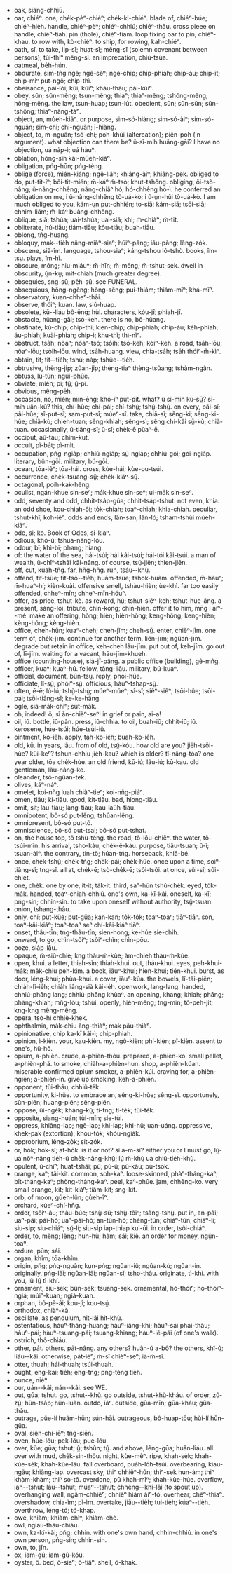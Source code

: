 * oak, siãng-chhiū.
* oar, chiéⁿ. one, che̍k-pèⁿ-chiéⁿ; che̍k-ki-chiéⁿ. blade of, chiéⁿ-búe; chiéⁿ-hie̍h. handle, chiéⁿ-pèⁿ; chiéⁿ-chhiú; chiéⁿ-thâu. cross pieee on handle, chiéⁿ-tiah. pin (thole), chiéⁿ-tiam. loop fixing oar to pin, chiéⁿ-khau. to row with, kò-chiéⁿ. to ship, for rowing, kah-chiéⁿ.
* oath, sī. to take, li̍p-sī; huat-sī; mêng-sī (solemn covenant between persons); tùi-thiⁿ mêng-sī. an imprecation, chiù-tsūa.
* oatmeal, be̍h-hún.
* obdurate, sim-tn̂g ngẽ; ngẽ-sèⁿ; ngẽ-chip; chip-phiah; chip-áu; chip-it; chip-mîⁿ put-ngõ; chip-thì.
* obeisance, pài-lói; kũi, kũiⁿ; khàu-thâu; pài-kũiⁿ.
* obey, sũn; sũn-mẽng; tsun-mẽng; thiaⁿ; thiaⁿ-mẽng; tshông-mẽng; hõng-mẽng. the law, tsun-huap; tsun-lu̍t. obedient, sũn; sũn-sũn; sũn-tshông; thiaⁿ-nâng-tàⁿ.
* object, an, mu̍eh-kiãⁿ. or purpose, sim-só-hiàng; sim-só-àiⁿ; sim-só-nguãn; sim-chì; chì-nguãn; ì-hiàng.
* object, to, m̄-nguãn; tsó-chí; poh-khùi (altercation); piẽn-poh (in argument). what objection can there be? ũ-sĩ-mih huâng-gāi? I have no objection, uá na̍p-ì; uá hàuⁿ.
* oblation, hõng-sîn kâi-mu̍eh-kiãⁿ.
* obligation, pńg-hūn; pńg-téng.
* oblige (force), mién-kiáng; ngẽ-lia̍h; khiâng-àiⁿ; khiâng-pek. obliged to do, put-tit-íⁿ; bõi-tit-mién; m̄-káⁿ m̃-tsò; khut-tshông. obliging, õi-tsò-nâng; ũ-nâng-chhêng; nâng-chiâⁿ hó; hó-chhêng hó-ì. he conferred an obligation on me, i ũ-nâng-chhêng tõ-uá-kò; i ũ-ṳn-hũi tõ-uá-kò. I am much obliged to you, kám-ṳn put-chhién; to-siā; kám-siā; tsōi-siā; chhim-liãm; m̄-káⁿ buâng-chhêng.
* oblique, siâ; tshúa; uai-tshúa; uai-siâ; khi; m̄-chiàⁿ; m̄-ti̍t.
* obliterate, hú-tiāu; tiám-tiāu; kôu-tiāu; buah-tiāu.
* oblong, tn̂g-huang.
* obloquy, mak--tie̍h nâng-miâⁿ-siaⁿ; húiⁿ-pãng; iâu-pãng; lêng-zo̍k.
* obscene, siâ-îm. language, tshou-siaⁿ; káng-tshou lô-tshò. books, îm-tsṳ. plays, îm-hì.
* obscure, mông; hiu-miáuⁿ; m̄-hīn; m̄-mêng; m̄-tshut-sek. dwell in obscurity, ṳ́n-kṳ; mi̍t-chiah (much greater degree).
* obsequies, sng-sṳ̄; pe̍h-sṳ̄. see FUNERAL.
* obsequious, hông-ngêng; hõng-sêng; pui-thiám; thiám-mĩⁿ; khá-mĩⁿ.
* observatory, kuan-chheⁿ-thâi.
* observe, thóiⁿ; kuan. law, siú-huap.
* obsolete, kū--liáu bô-ēng; hùi. characters, kóu-jī; phiah-jī.
* obstacle, hûang-gāi; tsó-keh. there is no, bô-hûang.
* obstinate, kù-chip; chip-thì; kien-chip; chip-phiah; chip-áu; ke̍h-phiah; áu-phiah; kuài-phiah; chip-ì; khu-thì; thì-nĩⁿ.
* obstruct, tsa̍h; nôaⁿ; nôaⁿ-tsó; tso̍ih; tsó-keh; kòiⁿ-keh. a road, tsa̍h-lōu; nôaⁿ-lōu; tso̍ih-lōu. wind, tsa̍h-huang. view, chia-tsa̍h; tsa̍h thóiⁿ-m̄-kìⁿ.
* obtain, tit; tit--tie̍h; tshú; na̍p; tshūe--tie̍h.
* obtrusive, thèng-ji̍p; zũan-ji̍p; thèng-tiaⁿ thèng-tsũang; tshàm-ngân.
* obtuss, lú-tũn; ngûi-phûe.
* obviate, mién; pī; tṳ̂; ṳ̃-pī.
* obvious, mêng-pe̍h.
* occasion, no, mién; mín-ēng; khó-íⁿ put-pit. what? ũ sĩ-mih kù-sṳ̄? sĩ-mih uân-kù? this, chí-hûe; chí-pái; chí-tshṳ̀; tshṳ́-tshṳ̀. on every, pâi-sî; pâi-hûe; sî-put-sî; sam-put-sî; múeⁿ-sî. take, chiã-sì; sêng-ki; sêng-ki-hũe; chiã-kù; chieh-tuan; sêng-khiah; sêng-sì; sêng chí-kâi sṳ̄-kù; chiã-tuan. occasionally, ũ-tiâng-sî; ũ-sî; che̍k-ē pùaⁿ-ē.
* occiput, aũ-táu; chím-kut.
* occult, pì-ba̍t; pì-mi̍t.
* occupation, pńg-ngia̍p; chhiú-ngia̍p; sṳ̄-ngia̍p; chhiú-gōi; gōi-ngia̍p. literary, bûn-gōi. military, bú-gōi.
* ocean, tōa-iêⁿ; tōa-hái. cross, kùe-hái; kùe-ou-tsúi.
* occurrence, che̍k-tsuang-sṳ̄; che̍k-kiãⁿ-sṳ̄.
* octagonal, poih-kak-hêng.
* oculist, ngán-khue sin-seⁿ; ma̍k-khue sin-seⁿ; ui-ma̍k sin-seⁿ.
* odd, seventy and odd, chhit-tsa̍p-gūa; chhit-tsa̍p-tshut. not even, khia. an odd shoe, kou-chiah-ôi; to̍k-chiah; toaⁿ-chiah; khia-chiah. peculiar, tshut-khî; koh-iēⁿ. odds and ends, lân-san; lân-ló; tshàm-tshùi mu̍eh-kiãⁿ.
* ode, si; ko. Book of Odes, si-kiaⁿ.
* odious, khó-ù; tshūa-nâng-lóu.
* odour, bī; khì-bī; phang; hiang.
* of: the water of the sea, hái-tsúi; hái kâi-tsúi; hái-tói kâi-tsúi. a man of wealth, ũ-chîⁿ-tshâi kâi-nâng. of course, tsṳ̃-jiên; thien-jiên.
* off, cut, kuah-tñg. far, hñg-hñg. run, tsáu--khṳ̀.
* offend, tit-tsũe; tit-tsõ--tie̍h; huãm-tsũe; tshok-huãm. offended, m̄-hàuⁿ; m̄-huaⁿ-hí; kièn-kuài. offensive smell, tshàu-hièn; ùe-khì. far too easily offended, chheⁿ-mīn; chheⁿ-mīn-hóuⁿ.
* offer, as price, tshut-kè. as reward, hṳ́; tshut-siéⁿ-keh; tshut-hue-âng. a present, sàng-lói. tribute, chìn-kòng; chìn-hièn. offer it to him, mn̄g i àiⁿ--mé. make an offering, hõng; hièn; hièn-hõng; keng-hõng; keng-hièn; kèng-hõng; kèng-hièn.
* office, cheh-hūn; kuaⁿ-cheh; cheh-jĩm; cheh-sṳ̄. enter, chiẽⁿ-jīm. one term of, che̍k-jīm. continue for another term, liên-jīm; ngûan-jīm. degrade but retain in office, keh-cheh lâu-jīm. put out of, keh-jīm. go out of, lī-jīm. waiting for a vacant, hāu-jīm-khueh.
* office (counting-house), siá-jī-pâng. a public office (building), gê-mn̂g.
* officer, kuaⁿ; kuaⁿ-hú. fellow, tâng-liâu. military, bú-kuaⁿ.
* official, document, bûn-tsṳ. reply, phoi-hûe.
* officiate, lí-sṳ̄; phōiⁿ-sṳ̄. officious, hàuⁿ-tshap-sṳ̄.
* often, ē-ē; lú-lú; tshṳ̀-tshṳ̀; múeⁿ-múeⁿ; sî-sî; siêⁿ-siêⁿ; tsōi-hûe; tsōi-pái; tsōi-tiâng-sî; ke-ke-hãng.
* ogle, siâ-ma̍k-chìⁿ; su̍t-ma̍k.
* oh, indeed! õ, sĩ àn-chièⁿ-seⁿ! in grief or pain, ai-a!
* oil, iû. bottle, iû-pân. press, iû-chhia. to oil, buah-iû; chhit-iû; iû. kerosene, húe-tsúi; húe-tsúi-iû.
* ointment, ko-ie̍h. apply, tah-ko-ie̍h; buah-ko-ie̍h.
* old, kū. in years, lãu. from of old, tsṳ̃-kóu. how old are you? jie̍h-tsōi-hùe? kùi-keⁿ? tshun-chhiu jie̍h-kau? which is older? tî-nâng-tōa? one year older, tōa che̍k-hùe. an old friend, kū-iú; lãu-iú; kū-kau. old gentleman, lãu-nâng-ke.
* oleander, tsõ-ngûan-tek.
* olives, káⁿ-náⁿ.
* omelet, koi-nñg luah chiâⁿ-tieⁿ; koi-nñg-piáⁿ.
* omen, tiãu; ki-tiãu. good, kit-tiãu. bad, hiong-tiãu.
* omit, sit; lāu-tiāu; làng-tiāu; kau-lau̍h-tiāu.
* omnipotent, bô-só put-lêng; tshûan-lêng.
* omnipresent, bô-só put-tõ.
* omniscience, bô-só put-tsai; bô-só put-tshat.
* on, the house top, tõ tshù-téng. the road, tõ-lōu-chiēⁿ. the water, tõ-tsúi-mīn. his arrival, tsho-kàu; che̍k-ē-kàu. purpose, tiãu-tsuan; ũ-ì; tsuan-àiⁿ. the contrary, tin-tò; húan-tńg. horseback, khiâ-bé.
* once, che̍k-tshṳ̀; che̍k-tńg; che̍k-pái; che̍k-hûe. once upon a time, soiⁿ-tiâng-sî; tng-sî. all at, che̍k-ē; tsò-che̍k-ē; tsôi-tsôi. at once, sûi-sî; sûi-chiet.
* one, che̍k. one by one, it-it; ta̍k-it. third, saⁿ-hūn tshú-che̍k. eyed, to̍k-ma̍k. handed, toaⁿ-chiah-chhiú. one's own, ka-kī-kâi. oneself, ka-kī; pńg-sin; chhin-sin. to take upon oneself without authority, tsṳ̃-tsuan.
* onion, tshang-thâu.
* only, chí; put-kùe; put-gūa; kan-kan; to̍k-to̍k; toaⁿ-toaⁿ; tiāⁿ-tiāⁿ. son, toaⁿ-kâi-kiáⁿ; toaⁿ-toaⁿ seⁿ chí-kâi-kiáⁿ tiāⁿ.
* onset, thâu-tīn; tng-thâu-tīn; sien-hong; ke-húe sie-chih.
* onward, to go, chìn-tsôiⁿ; tsôiⁿ-chìn; chìn-pōu.
* ooze, sia̍p-lāu.
* opaque, m̄-siũ-chiè; kng thàu-m̄-kùe; àm-chieh thàu-m̄-kùe.
* open, khui. a letter, thiah-sìn; thiah-khui. out, tháu-khui. eyes, peh-khui-ma̍k; ma̍k-chiu peh-kim. a book, iãuⁿ-khui; hien-khui; tién-khui. burst, as door, léng-khui; phùa-khui. a cover, iãuⁿ-kùa. the bowels, lĩ-tãi-piẽn; chia̍h-lĩ-ie̍h; chia̍h liâng-sià kâi-ie̍h. openwork, lang-lang. handed, chhiú-phāng lang; chhiú-phāng khùaⁿ. an opening, khang; khiah; phāng; phāng-khiah; mn̂g-lōu; tshùi. openly, hién-mêng; tng-mīn; tõ-pe̍h-ji̍t; kng-kng mêng-mêng.
* opera, tsò-hì chhiè-khek.
* ophthalmia, ma̍k-chiu âng-thiàⁿ; ma̍k pãu-thiàⁿ.
* opinionative, chip ka-kī kâi-ì; chip-phiah.
* opinion, ì-kièn. your, kau-kièn. my, ngô-kièn; phí-kièn; pĩ-kièn. assent to one's, hũ-hõ.
* opium, a-phièn. crude, a-phièn-thôu. prepared, a-phièn-ko. small pellet, a-phièn-phã. to smoke, chia̍h-a-phièn-hun. shop, a-phièn-kúan. miserable confirmed opium smoker, a-phièn-kúi. craving for, a-phièn-ngièn; a-phièn-ín. give up smoking, keh-a-phièn.
* opponent, tùi-thâu; chhiû-te̍k.
* opportunity, ki-hũe. to embrace an, sêng-ki-hũe; sêng-sì. opportunely, sũn-piẽn; huang-piẽn; sêng-piẽn.
* oppose, ûi-nge̍k; khàng-kṳ̃; tí-tng; tí-te̍k; tùi-te̍k.
* opposite, siang-huán; tùi-mīn; sie-tùi.
* oppress, khiâng-iap; ngẽ-iap; khi-iap; khi-hũ; uan-uáng. oppressive, khek-pak (extortion); khóu-to̍k; khóu-ngia̍k.
* opprobrium, lêng-zo̍k; sit-zo̍k.
* or, ho̍k; ho̍k-sĩ; at-ho̍k. is it or not? sĩ a-m̄-sĩ? either you or I must go, lṳ́-uá nõⁿ-nâng tie̍h-ũ che̍k-nâng-khṳ̀; lṳ́ m̃-khṳ̀ uà chiũ-tie̍h-khṳ̀.
* opulent, ũ-chîⁿ; huat-tshâi; pù; pù-ũ; pù-kãu; pù-tsok.
* orange, kaⁿ; tãi-kit. common, soh-kaⁿ. loose-skinned, phàⁿ-tháng-kaⁿ; bi̍t-tháng-kaⁿ; phòng-tháng-kaⁿ. peel, kaⁿ-phûe. jam, chhêng-ko. very small orange, kit; kit-kiáⁿ; tiâm-kit; sng-kit.
* orb, of moon, gu̍eh-lûn; gu̍eh-îⁿ.
* orchard, kúeⁿ-chí-hn̂g.
* order, tsôiⁿ-ãu; thâu-búe; tshṳ̀-sũ; tshṳ̀-tõiⁿ; tsâng-tshṳ̀. put in, an-pâi; uaⁿ-pâi; pái-hó; uaⁿ-pái-hó; an-tùn-hó; chèng-tũn; chiáⁿ-tũn; chiáⁿ-lí; siu-si̍p; siu-chiáⁿ; sṳ̃-lí; siu-si̍p iap-thiap kui-ūi. in order, tsôi-chiáⁿ.
* order, to, mẽng; lẽng; hun-hù; hàm; sái; kiè. an order for money, ngṳ̂n-toaⁿ.
* ordure, pùn; sái.
* organ, khîm; tōa-khîm.
* origin, pńg; pńg-nguân; kṳn-pńg; ngûan-iû; ngûan-kù; ngûan-in. originally, pńg-lâi; ngûan-lâi; ngûan-sí; tsho-thâu. originate, tì-khí. with you, iû-lṳ́ tì-khí.
* ornament, siu-sek; bûn-sek; tsuang-sek. ornamental, hó-thóiⁿ; hó-thóiⁿ-ngiá; múiⁿ-kuan; ngiá-kuan.
* orphan, bô-pẽ-âi; kou-jî; kou-tsṳ́.
* orthodox, chiàⁿ-kà.
* oscillate, as pendulum, hit-lâi hit-khṳ̀.
* ostentatious, hàuⁿ-thâng-huang; hàuⁿ-iâng-khì; hàuⁿ-sái phài-thâu; hàuⁿ-pái; hàuⁿ-tsuang-pái; tsuang-khiang; hàuⁿ-iê-pái (of one's walk).
* ostrich, thô-chiáu.
* other, pa̍t. others, pa̍t-nâng. any others? huân-ũ a-bô? the others, khî-ṳ̂; liáu--kâi. otherwise, pa̍t-iēⁿ; m̄-sĩ chièⁿ-seⁿ; iā-m̄-sĩ.
* otter, thuah; hái-thuah; tsúi-thuah.
* ought, eng-kai; tie̍h; eng-tng; pńg-téng tie̍h.
* ounce, niéⁿ.
* our, uán--kâi; nán--kâi. see WE.
* out, gūa; tshut. go, tshut--khṳ̀. go outside, tshut-khṳ̀-kháu. of order, zṳ̂-zṳ̂; hũn-tsa̍p; hũn-luãn. outdo, iâⁿ. outside, gūa-mīn; gūa-kháu; gūa-thâu.
* outrage, pũe-lí huãm-hūn; sún-hāi. outrageous, bô-huap-tōu; hùi-lí hūn-gūa.
* oval, siẽn-chí-iēⁿ; tn̂g-siēn.
* oven, húe-lôu; pek-lôu; pue-lôu.
* over, kùe; gūa; tshut; ṳ̂; tshûn; tṳ̂. and above, lêng-gūa; huân-liáu. all over with mud, che̍k-sin-thôu. night, kùe-mêⁿ. ripe, khah-se̍k; khah-kùe-se̍k; khah-kùe-lâu. fall overboard, pua̍h-lo̍h-tsúi. overbearing, kiau-ngãu; khiâng-iap. overcast sky, thiⁿ chhiẽⁿ-hûn; thiⁿ-sek hun-àm; thiⁿ khàm-khàm; thiⁿ so-tô. overdone, pû khah-mîⁿ; khah-kùe-húe. overflow, iah--tshut; lâu--tshut; múaⁿ--tshut; chhèng--khí-lâi (to spout up). overhanging wall, ngâm-chhiêⁿ; chhiêⁿ hiám àiⁿ-tó. overhear, chẽⁿ-thiaⁿ. overshadow, chia-ìm; pì-ìm. overtake, jiāu--tie̍h; tui-tie̍h; kúaⁿ--tie̍h. overthrow, léng-tó; tó-khap.
* owe, khiàm; khiàm-chîⁿ; khiàm-chè.
* owl, ngiau-thâu-chiáu.
* own, ka-kī-kâi; pńg; chhin. with one's own hand, chhin-chhiú. in one's own person, pńg-sin; chhin-sin.
* own, to, jīn.
* ox, iam-gû; iam-gû-kóu.
* oyster, ô. bed, ô-sieⁿ; ô-tiâⁿ. shell, ô-khak.
